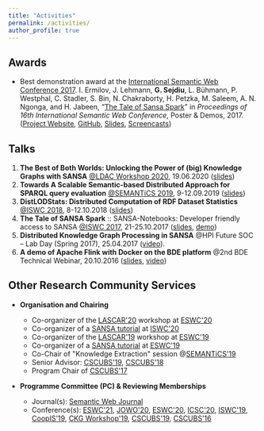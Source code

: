 ```yaml
---
title: "Activities"
permalink: /activities/
author_profile: true
---
```


## Awards

* Best demonstration award at the [International Semantic Web Conference 2017](https://iswc2017.semanticweb.org/).
I. Ermilov, J. Lehmann, **G. Sejdiu**, L. Bühmann, P. Westphal, C. Stadler, S. Bin, N. Chakraborty, H. Petzka, M. Saleem, A. N. Ngonga, and H. Jabeen, “[The Tale of Sansa Spark](http://jens-lehmann.org/files/2017/iswc_pd_sansa.pdf)” in _Proceedings of 16th International Semantic Web Conference_, Poster & Demos, 2017. ([Project Website](http://sansa-stack.net/), [GitHub](https://github.com/SANSA-Stack), [Slides](https://www.slideshare.net/GezimSejdiu/the-tale-of-sansa-spark-iswc-2017-demo), [Screencasts](https://www.youtube.com/watch?v=aHCoWmzUJlE&t=2s))


## Talks

1. **The Best of Both Worlds: Unlocking the Power of (big) Knowledge Graphs with SANSA** [@LDAC Workshop 2020](http://linkedbuildingdata.net/ldac2020/), 19.06.2020 ([slides](https://www.slideshare.net/GezimSejdiu/the-best-of-both-worlds-unlocking-the-power-of-big-knowledge-graphs-with-sansa-ldac-workshop-2020-talk))
1. **Towards A Scalable Semantic-based Distributed Approach for SPARQL query evaluation** [@SEMANTiCS 2019](https://2019.semantics.cc/), 9-12.09.2019 ([slides](https://www.slideshare.net/GezimSejdiu/towards-a-scalable-semanticbased-distributed-approach-for-sparql-query-evaluation-semantics-2019-talk))
1. **DistLODStats: Distributed Computation of RDF Dataset Statistics** [@ISWC 2018](http://iswc2018.semanticweb.org/), 8-12.10.2018 ([slides](https://www.slideshare.net/GezimSejdiu/distlodstats-distributed-computation-of-rdf-dataset-statistics-iswc-2018-talk))
1. **The Tale of SANSA Spark** :: SANSA-Notebooks: Developer friendly access to SANSA  [@ISWC 2017](https://iswc2017.semanticweb.org/), 21-25.10.2017 ([slides](https://www.slideshare.net/GezimSejdiu/the-tale-of-sansa-spark-iswc-2017-demo), [demo](https://youtu.be/aHCoWmzUJlE))
1. **Distributed Knowledge Graph Processing in SANSA**  @HPI Future SOC – Lab Day (Spring 2017), 25.04.2017 ([video](http://www.tele-task.de/archive/video/html5/32700/)).
1. **A demo of Apache Flink with Docker on the BDE platform** @2nd BDE Technical Webinar, 20.10.2016 ([slides](https://docs.google.com/presentation/d/1SGnIgtTXPzGbyImmq4NnsYN36U8h5jA3J5RQvE0rVsI/edit#slide=id.p3!), [video](https://www.youtube.com/watch?v=1zHIhFDDdCg&feature=youtu.be))

## Other Research Community Services

  * **Organisation and Chairing**
    * Co-organizer of the [LASCAR'20](http://lascar.sda.tech/) workshop at [ESWC'20](https://2020.eswc-conferences.org/)
    * Co-organizer of a [SANSA tutorial](http://sansa-stack.net/iswc2020-tutorial/) at [ISWC'20](https://iswc2020.semanticweb.org/)
    * Co-organizer of the [LASCAR'19](http://lascar.sda.tech/) workshop at [ESWC'19](https://2019.eswc-conferences.org/)
    * Co-organizer of a [SANSA tutorial](http://sansa-stack.net/eswc2019-tutorial) at [ESWC'19](https://2019.eswc-conferences.org/)
    * Co-Chair of "Knowledge Extraction" session @[SEMANTiCS'19](https://2019.semantics.cc/)
    * Senior Advisor: [CSCUBS'19](http://cscubs.cs.uni-bonn.de/2019/), [CSCUBS'18](http://cscubs.cs.uni-bonn.de/2018/)
    * Program Chair of [CSCUBS'17](http://cscubs.cs.uni-bonn.de/2017/)
  
  * **Programme Committee (PC) & Reviewing Memberships**
    * Journal(s): [Semantic Web Journal](http://semantic-web-journal.net/)
    * Conference(s): [ESWC'21](https://2021.eswc-conferences.org/), [JOWO'20](https://www.iaoa.org/jowo/2020/index.html), [ESWC'20](https://2020.eswc-conferences.org/), [ICSC'20](https://www.ieee-icsc.org/), [ISWC'19](https://iswc2019.semanticweb.org/), [CoopIS'19](http://www.otmconferences.org/index.php/conferences/coopis19), [CKG Workshop'19](https://wiki.foodmedy.com/index.php/CKG2019), [CSCUBS'19](http://cscubs.cs.uni-bonn.de/2019/), [CSCUBS'16](http://cscubs.cs.uni-bonn.de/2016/)

  

